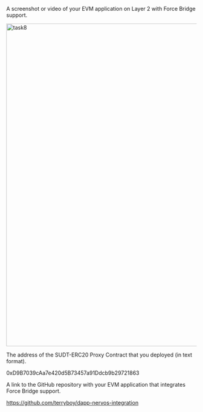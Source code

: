 A screenshot or video of your EVM application on Layer 2 with Force Bridge support.

<img width="856" alt="task8" src="https://user-images.githubusercontent.com/29853600/129009141-45242708-2ea2-471d-8581-b9c162d5ca4a.png">

The address of the SUDT-ERC20 Proxy Contract that you deployed (in text format).

0xD9B7039cAa7e420d5B73457a91Ddcb9b29721863


A link to the GitHub repository with your EVM application that integrates Force Bridge support.

https://github.com/terryboy/dapp-nervos-integration
